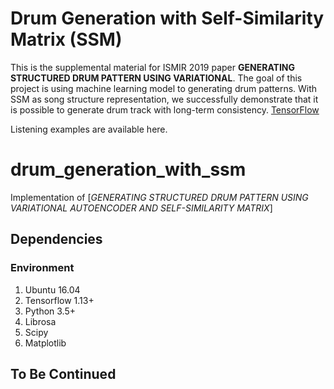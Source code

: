 Drum Generation with Self-Similarity Matrix (SSM)
==================

This is the supplemental material for ISMIR 2019 paper **GENERATING STRUCTURED DRUM PATTERN USING VARIATIONAL**. The goal of this project is using machine learning model to generating drum patterns.
With SSM as song structure representation, we successfully demonstrate that it is possible to generate drum track with long-term consistency. [TensorFlow](https://www.tensorflow.org/ "link")

Listening examples are available here.

# drum_generation_with_ssm
Implementation of [*GENERATING STRUCTURED DRUM PATTERN USING VARIATIONAL AUTOENCODER AND SELF-SIMILARITY MATRIX*]


## Dependencies
### Environment
1. Ubuntu 16.04
2. Tensorflow 1.13+
3. Python 3.5+  
4. Librosa
5. Scipy
6. Matplotlib  

## To Be Continued